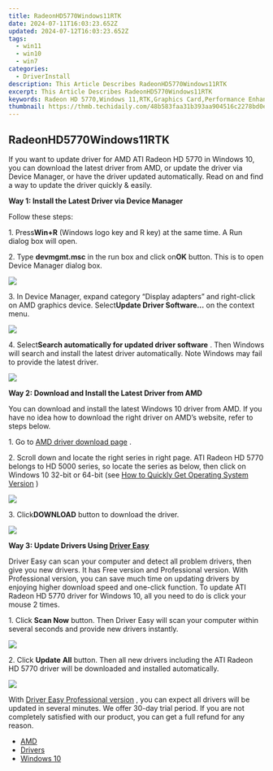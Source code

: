 ```yaml
---
title: RadeonHD5770Windows11RTK
date: 2024-07-11T16:03:23.652Z
updated: 2024-07-12T16:03:23.652Z
tags:
  - win11
  - win10
  - win7
categories:
  - DriverInstall
description: This Article Describes RadeonHD5770Windows11RTK
excerpt: This Article Describes RadeonHD5770Windows11RTK
keywords: Radeon HD 5770,Windows 11,RTK,Graphics Card,Performance Enhancement,Radeon HD Series,Gaming Graphics Card
thumbnail: https://thmb.techidaily.com/48b583faa31b393aa904516c2278bd0e1546bcda1fa4122648e108e1ee1f91de.jpg
---
```


## RadeonHD5770Windows11RTK

 If you want to update driver for AMD ATI Radeon HD 5770 in Windows 10, you can download the latest driver from AMD, or update the driver via Device Manager, or have the driver updated automatically. Read on and find a way to update the driver quickly & easily.
  
**Way 1: Install the Latest Driver via Device Manager**
  
 Follow these steps:  
  
 1\. Press**Win+R** (Windows logo key and R key) at the same time. A Run dialog box will open.  
  
 2\. Type **devmgmt.msc** in the run box and click on**OK** button. This is to open Device Manager dialog box.  
  
![](https://images.drivereasy.com/wp-content/uploads/2016/12/img_5857a51448230.png)
  
 3\. In Device Manager, expand category “Display adapters” and right-click on AMD graphics device. Select**Update Driver Software…** on the context menu.  
  
![](https://images.drivereasy.com/wp-content/uploads/2016/12/img_5857a5367b22f.jpg)
  
 4\. Select**Search automatically for updated driver software** . Then Windows will search and install the latest driver automatically. Note Windows may fail to provide the latest driver.  
  
![](https://images.drivereasy.com/wp-content/uploads/2016/12/img_5857a57107fc1.jpg)
  
**Way 2: Download and Install the Latest Driver from AMD**
  
 You can download and install the latest Windows 10 driver from AMD. If you have no idea how to download the right driver on AMD’s website, refer to steps below.  
  
 1\. Go to [AMD driver download page](http://support.amd.com/en-us/download) .  
  
 2\. Scroll down and locate the right series in right page. ATI Radeon HD 5770 belongs to HD 5000 series, so locate the series as below, then click on Windows 10 32-bit or 64-bit (see [How to Quickly Get Operating System Version](https://tools.techidaily.com/drivereasy/download/) )  
  
![](https://images.drivereasy.com/wp-content/uploads/2016/12/img_5857a73e47916.jpg)
  
 3\. Click**DOWNLOAD** button to download the driver.  
  
![](https://images.drivereasy.com/wp-content/uploads/2016/12/img_5857a866968be.jpg)
  
 **Way 3: Update Drivers Using [Driver Easy](https://tools.techidaily.com/drivereasy/download/)**

 Driver Easy can scan your computer and detect all problem drivers, then give you new drivers. It has Free version and Professional version. With Professional version, you can save much time on updating drivers by enjoying higher download speed and one-click function.  To update ATI Radeon HD 5770 driver for Windows 10, all you need to do is click your mouse 2 times.
  
1\. Click **Scan Now**  button. Then Driver Easy will scan your computer within several seconds and provide new drivers instantly.
  
![](https://images.drivereasy.com/wp-content/uploads/2017/04/img_58fd8f490cd6c.png)
  
2\. Click **Update**  **All** button. Then all new drivers including the ATI Radeon HD 5770 driver will be downloaded and installed automatically.
  
![](https://images.drivereasy.com/wp-content/uploads/2017/04/img_58fd900b2662f.jpg)

 With [Driver Easy Professional version](https://tools.techidaily.com/drivereasy/download/) , you can expect all drivers will be updated in several minutes. We offer 30-day trial period. If you are not completely satisfied with our product, you can get a full refund for any reason.

* [AMD](https://tools.techidaily.com/drivereasy/download/)
* [Drivers](https://tools.techidaily.com/drivereasy/download/)
* [Windows 10](https://tools.techidaily.com/drivereasy/download/)

<ins class="adsbygoogle"
     style="display:block"
     data-ad-format="autorelaxed"
     data-ad-client="ca-pub-7571918770474297"
     data-ad-slot="1223367746"></ins>



<ins class="adsbygoogle"
     style="display:block"
     data-ad-client="ca-pub-7571918770474297"
     data-ad-slot="8358498916"
     data-ad-format="auto"
     data-full-width-responsive="true"></ins>




